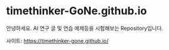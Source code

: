 # timethinker-GoNe.github.io
안녕하세요. AI 연구 글 및 연습 예제등을 시험해보는 Repository입니다.

사이트: https://timethinker-gone.github.io/
